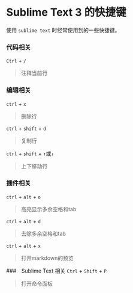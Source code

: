 # Sublime Text 3 的快捷键
使用 `sublime text` 时经常使用到的一些快捷键。

### 代码相关
`Ctrl` + `/`
> 注释当前行

### 编辑相关
`ctrl` + `x`
> 删除行

`ctrl` + `shift` + `d`
> 复制行

`ctrl` + `shift` + `↑`或`↓`
> 上下移动行

### 插件相关
`ctrl` + `alt` + `o`
> 高亮显示多余空格和tab

`ctrl` + `alt` + `d`
> 去除多余空格和tab

`ctrl` + `alt` + `x`
> 打开markdown的预览

###　Sublime Text 相关
`Ctrl` + `Shift` + `P`
> 打开命令面板